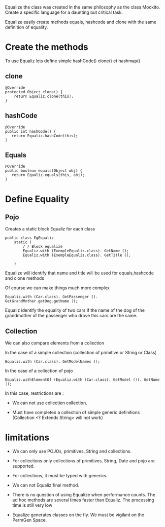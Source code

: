 Equalize the class was created in the same philosophy as the class Mockito. Create a specific language for a daunting but critical task.


Equalize easily create methods equals, hashcode and clone with the same definition of equality.

# Create the methods #



To use Equaliz lets define simple hashCode() clone() et hashmap()


## clone ##
```
@Override
protected Object clone() {
    return Equaliz.clone(this);
}
```


## hashCode ##

```
@Override
public int hashCode() {
   return Equaliz.hashCode(this);
}
```

## Equals ##

```
@Override
public boolean equals(Object obj) {
   return Equaliz.equals(this, obj);
}    
```


# Define Equality #

## Pojo ##

Creates a static block Equaliz for each class

```
public class EgEqualiz
    static (
        / / Block equalize
        Equaliz.with (ExempleEqualiz.class). GetName ();
        Equaliz.with (ExempleEqualiz.class). GetTitle ();

    )
```


Equalize will identify that name and title will be used for equals,hashcode and clone methods


Of course we can make things much more complex


`Equaliz.with (Car.class). GetPassenger (). GetGrandMother.getDog.getName ();`


Equaliz identify the equality of two cars if the name of the dog of the grandmother of the passenger who drove this cars are the same.


## Collection ##

We can also compare elements from a collection

In the case of a simple collection (collection of primitive or String or Class)

```
Equaliz.with (Car.class). GetModelNames ();
```


In the case of a collection of pojo

```
Equaliz.withElementOf (Equaliz.with (Car.class). GetModel ()). GetName ();
```


In this case, restrictions are :

- We can not use collection collection.

- Must have completed a collection of simple generic definitions (Collection <? Extends String> will not work)


# limitations #



- We can only use POJOs, primitives, String and collections.

- For collections only collections of primitives, String, Date and pojo are supported.

- For collections, it must be typed with generics.

- We can not Equaliz final method.

- There is no question of using Equalize when performance counts. The ad hoc methods are several times faster than Equaliz. The processing time is still very low

- Equalize generates classes on the fly. We must be vigilant on the PermGen Space.

